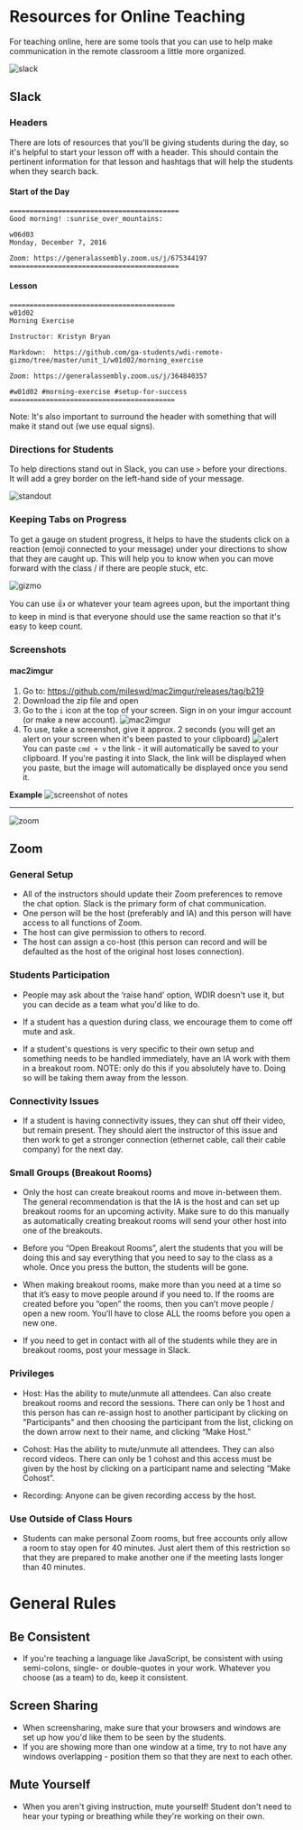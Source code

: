 # Resources for Online Teaching

For teaching online, here are some tools that you can use to help make communication in the remote classroom a little more organized.

![slack](https://a.slack-edge.com/66f9/img/slack_hash_128.png)

## Slack
### Headers
There are lots of resources that you'll be giving students during the day, so it's helpful to start your lesson off with a header. This should contain the pertinent information for that lesson and hashtags that will help the students when they search back.


#### Start of the Day
```
==========================================
Good morning! :sunrise_over_mountains:
 
w06d03
Monday, December 7, 2016
 
Zoom: https://generalassembly.zoom.us/j/675344197
==========================================
```

#### Lesson
```
=========================================
w01d02
Morning Exercise

Instructor: Kristyn Bryan

Markdown:  https://github.com/ga-students/wdi-remote-gizmo/tree/master/unit_1/w01d02/morning_exercise

Zoom: https://generalassembly.zoom.us/j/364840357

#w01d02 #morning-exercise #setup-for-success
=========================================
```

Note: It's also important to surround the header with something that will make it stand out (we use equal signs).


### Directions for Students
To help directions stand out in Slack, you can use `>` before your directions. It will add a grey border on the left-hand side of your message.

![standout](https://i.imgur.com/3YFazPp.png)

### Keeping Tabs on Progress
To get a gauge on student progress, it helps to have the students click on a reaction (emoji connected to your message) under your directions to show that they are caught up. This will help you to know when you can move forward with the class / if there are people stuck, etc.

![gizmo](https://i.imgur.com/3YFazPp.png)

You can use :thumbsup: or whatever your team agrees upon, but the important thing to keep in mind is that everyone should use the same reaction so that it's easy to keep count.

### Screenshots

#### mac2imgur

1. Go to: https://github.com/mileswd/mac2imgur/releases/tag/b219
2. Download the zip file and open 
3. Go to the `i` icon at the top of your screen. Sign in on your imgur account (or make a new account).
![mac2imgur](https://i.imgur.com/jEuHnH0.png)
4. To use, take a screenshot, give it approx. 2 seconds (you will get an alert on your screen when it's been pasted to your clipboard)
![alert](https://i.imgur.com/fd37vxW.png)<br>
You can paste `cmd + v` the link - it will automatically be saved to your clipboard. 
If you're pasting it into Slack, the link will be displayed when you paste, but the image will automatically be displayed once you send it.

**Example**
![screenshot of notes](https://i.imgur.com/ByEipdp.png)

<hr>

![zoom](https://inogeni.com/wp-content/uploads/2015/06/zoom-246x300.png)

## Zoom

### General Setup
- All of the instructors should update their Zoom preferences to remove the chat option. Slack is the primary form of chat communication.
- One person will be the host (preferably and IA) and this person will have access to all functions of Zoom. 
- The host can give permission to others to record. 
- The host can assign a co-host (this person can record and will be defaulted as the host of the original host loses connection).

### Students Participation
- People may ask about the ‘raise hand’ option, WDIR doesn't use it, but you can decide as a team what you'd like to do.

- If a student has a question during class, we encourage them to come off mute and ask. 

- If a student's questions is very specific to their own setup and something needs to be handled immediately, have an IA work with them in a breakout room. NOTE: only do this if you absolutely have to. Doing so will be taking them away from the lesson.


### Connectivity Issues
- If a student is having connectivity issues, they can shut off their video, but remain present. They should alert the instructor of this issue and then work to get a stronger connection (ethernet cable, call their cable company) for the next day.
 
### Small Groups (Breakout Rooms)
- Only the host can create breakout rooms and move in-between them. The general recommendation is that the IA is the host and can set up breakout rooms for an upcoming activity. Make sure to do this manually as automatically creating breakout rooms will send your other host into one of the breakouts.

- Before you “Open Breakout Rooms”, alert the students that you will be doing this and say everything that you need to say to the class as a whole. Once you press the button, the students will be gone.

- When making breakout rooms, make more than you need at a time so that it’s easy to move people around if you need to. If the rooms are created before you “open” the rooms, then you can’t move people / open a new room. You’ll have to close ALL the rooms before you open a new one.

- If you need to get in contact with all of the students while they are in breakout rooms, post your message in Slack.

### Privileges
- Host: Has the ability to mute/unmute all attendees. Can also create breakout rooms and record the sessions. There can only be 1 host and this person has can re-assign host to another participant by clicking on "Participants" and then choosing the participant from the list, clicking on the down arrow next to their name, and clicking “Make Host.”

- Cohost: Has the ability to mute/unmute all attendees. They can also record videos. There can only be 1 cohost and this access must be given by the host by clicking on a participant name and selecting “Make Cohost”.

- Recording: Anyone can be given recording access by the host.
 
### Use Outside of Class Hours
- Students can make personal Zoom rooms, but free accounts only allow a room to stay open for 40 minutes. Just alert them of this restriction so that they are prepared to make another one if the meeting lasts longer than 40 minutes.

# General Rules

## Be Consistent
- If you're teaching a language like JavaScript, be consistent with using semi-colons, single- or double-quotes in your work. Whatever you choose (as a team) to do, keep it consistent.

## Screen Sharing
- When screensharing, make sure that your browsers and windows are set up how you'd like them to be seen by the students.
- If you are showing more than one window at a time, try to not have any windows overlapping - position them so that they are next to each other.

## Mute Yourself
- When you aren't giving instruction, mute yourself! Student don't need to hear your typing or breathing while they're working on their own.


